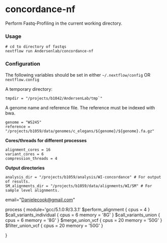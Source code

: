 # concordance-nf

Perform Fastq-Profiling in the current working directory.

### Usage

```
# cd to directory of fastqs
nextflow run Andersenlab/concordance-nf
```
### Configuration

The following variables should be set in either `~/.nextflow/config` OR `nextflow.config`

A temporary directory:
```
tmpdir = "/projects/b1042/AndersenLab/tmp`"
```

A genome name and reference file. The reference must be indexed with bwa.
```
genome = "WS245"
reference = "/projects/b1059/data/genomes/c_elegans/${genome}/${genome}.fa.gz"
```

__Cores/threads for different processes__
```
alignment_cores = 16
variant_cores = 6
compression_threads = 4
```

__Output directories__
```
analysis_dir = "/projects/b1059/analysis/WI-concordance" # For output of results.
SM_alignments_dir = "/projects/b1059/data/alignments/WI/SM" # For sample level alignments.
```

email="Danielecook@gmail.com"

process {
    module='gcc/5.1.0:R/3.3.1'
    $perform_alignment {
        cpus = 4
    }
    $call_variants_individual {
        cpus = 6
        memory = '8G'
    }
    $call_variants_union {
        cpus = 6
        memory = '8G'
    }
    $merge_union_vcf {
        cpus = 20
        memory = '50G'
    }
    $filter_union_vcf {
        cpus = 20
        memory = '50G'
    }

}
